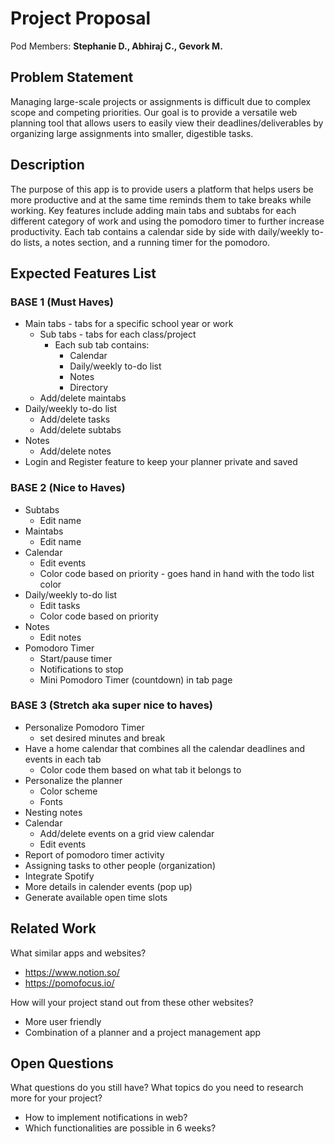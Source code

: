 # Project Proposal

Pod Members: **Stephanie D., Abhiraj C., Gevork M.**

## Problem Statement

Managing large-scale projects or assignments is difficult due to complex scope and competing priorities. Our goal is to provide a versatile web planning tool that allows users to easily view their deadlines/deliverables by organizing large assignments into smaller, digestible tasks.

## Description

The purpose of this app is to provide users a platform that helps users be more productive and at the same time reminds them to take breaks while working. Key features include adding main tabs and subtabs for each different category of work and using the pomodoro timer to further increase productivity. Each tab contains a calendar side by side with daily/weekly to-do lists, a notes section, and a running timer for the pomodoro. 


## Expected Features List

### BASE 1 (Must Haves)
- Main tabs - tabs for a specific school year or work
  - Sub tabs - tabs for each class/project
    - Each sub tab contains:  
      - Calendar
      - Daily/weekly to-do list
      - Notes
      - Directory
  - Add/delete maintabs
- Daily/weekly to-do list
  - Add/delete tasks
  - Add/delete subtabs
- Notes
  - Add/delete notes
- Login and Register feature to keep your planner private and saved

### BASE 2 (Nice to Haves)
- Subtabs
  - Edit name
- Maintabs
  - Edit name
- Calendar
  - Edit events
  - Color code based on priority - goes hand in hand with the todo list color
- Daily/weekly to-do list
  - Edit tasks
  - Color code based on priority
- Notes
  - Edit notes
- Pomodoro Timer
  - Start/pause timer
  - Notifications to stop
  - Mini Pomodoro Timer (countdown) in tab page

### BASE 3 (Stretch aka super nice to haves)
- Personalize Pomodoro Timer
  - set desired minutes and break
- Have a home calendar that combines all the calendar deadlines and events in each tab
  - Color code them based on what tab it belongs to
- Personalize the planner
  - Color scheme
  - Fonts
- Nesting notes
- Calendar
  - Add/delete events on a grid view calendar
  - Edit events
- Report of pomodoro timer activity
- Assigning tasks to other people (organization)
- Integrate Spotify
- More details in calender events (pop up)
- Generate available open time slots


## Related Work

What similar apps and websites? 
- https://www.notion.so/
- https://pomofocus.io/

How will your project stand out from these other websites?
- More user friendly 
- Combination of a planner and a project management app


## Open Questions

What questions do you still have? What topics do you need to research more for your project?
- How to implement notifications in web?
- Which functionalities are possible in 6 weeks?

